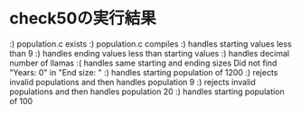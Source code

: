 # check50の実行結果

:) population.c exists
:) population.c compiles
:) handles starting values less than 9
:) handles ending values less than starting values
:) handles decimal number of llamas
:( handles same starting and ending sizes
    Did not find "Years: 0" in "End size: "
:) handles starting population of 1200
:) rejects invalid populations and then handles population 9
:) rejects invalid populations and then handles population 20
:) handles starting population of 100